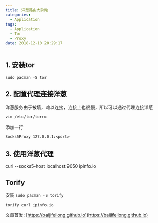 ```yaml
---
title: 洋葱路由大杂烩
categories:
  - Application
tags:
  - Application
  - Tor
  - Proxy
date: 2018-12-10 20:29:17
---
```


## 1. 安装tor

`sudo pacman -S tor`

## 2. 配置代理连接洋葱

洋葱服务由于被墙，难以连接，连接上也很慢，所以可以通过代理连接洋葱

`vim /etc/tor/torrc`

添加一行

`Socks5Proxy 127.0.0.1:<port>`

## 3. 使用洋葱代理

curl --socks5-host localhost:9050 ipinfo.io

## Torify

安装 `sudo pacman -S torify`

`torify curl ipinfo.io`

文章首发: [https://baijifeilong.github.io](https://baijifeilong.github.io)
